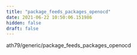 ```yaml
---
title: "package_feeds_packages_openocd"
date: 2021-06-22 10:50:06.151986
hidden: false
draft: false
---
```


ath79/generic/package_feeds_packages_openocd

